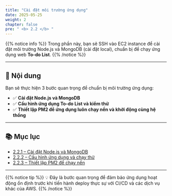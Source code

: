 ```yaml
---
title: "Cài đặt môi trường ứng dụng"
date: 2025-05-25
weight: 2
chapter: false
pre: " <b> 2.2 </b> "
---
```


{{% notice info %}}
Trong phần này, bạn sẽ SSH vào EC2 instance để cài đặt môi trường Node.js và MongoDB (cài đặt local), chuẩn bị để chạy ứng dụng web **To-do List**.
{{% /notice %}}

---

## 🧰 Nội dung

Bạn sẽ thực hiện 3 bước quan trọng để chuẩn bị môi trường ứng dụng:

- ✅ **Cài đặt Node.js và MongoDB**
- ✅ **Cấu hình ứng dụng To-do List và kiểm thử**
- ✅ **Thiết lập PM2 để ứng dụng luôn chạy nền và khởi động cùng hệ thống**

---

## 📚 Mục lục

- [2.2.1 – Cài đặt Node.js và MongoDB](2.2.1-install-node/)
- [2.2.2 – Cấu hình ứng dụng và chạy thử](2.2.2-config-run-app/)
- [2.2.3 – Thiết lập PM2 để chạy nền](2.2.3-setup-pm2/)

---

{{% notice tip %}}
💡 Đây là bước quan trọng để đảm bảo ứng dụng hoạt động ổn định trước khi tiến hành deploy thực sự với CI/CD và các dịch vụ khác của AWS.
{{% /notice %}}
